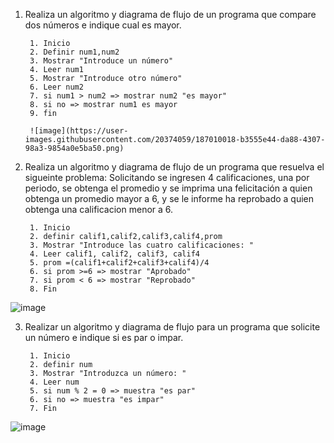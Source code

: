 1. Realiza un algoritmo y diagrama de flujo de un programa que compare dos números e indique cual es mayor.
 
        1. Inicio
        2. Definir num1,num2
        3. Mostrar "Introduce un número"
        4. Leer num1
        5. Mostrar "Introduce otro número"
        6. Leer num2
        7. si num1 > num2 => mostrar num2 "es mayor"
        8. si no => mostrar num1 es mayor
        9. fin
        
        ![image](https://user-images.githubusercontent.com/20374059/187010018-b3555e44-da88-4307-98a3-9854a0e5ba50.png)

        
2. Realiza un algoritmo y diagrama de flujo de un programa que resuelva el sigueinte problema: Solicitando se ingresen 4 calificaciones, una por periodo, se obtenga el promedio y se imprima una felicitación a quien obtenga un promedio mayor a 6, y se le informe ha reprobado a quien obtenga una calificacion menor a 6.

        1. Inicio
        2. definir calif1,calif2,calif3,calif4,prom
        3. Mostrar "Introduce las cuatro calificaciones: "
        4. Leer calif1, calif2, calif3, calif4
        5. prom =(calif1+calif2+calif3+calif4)/4
        6. si prom >=6 => mostrar "Aprobado"
        7. si prom < 6 => mostrar "Reprobado"
        8. Fin

![image](https://user-images.githubusercontent.com/20374059/187010131-cdd9fa3a-520a-46e0-999a-7d66a290e225.png)


3. Realizar un algoritmo y diagrama de flujo para un programa que solicite un número e indique si es par o impar.

        1. Inicio
        2. definir num
        3. Mostrar "Introduzca un número: "
        4. Leer num
        5. si num % 2 = 0 => muestra "es par"
        6. si no => muestra "es impar"
        7. Fin

![image](https://user-images.githubusercontent.com/20374059/187010236-3adc07ee-2819-4fe9-beb7-145bdd2047db.png)

